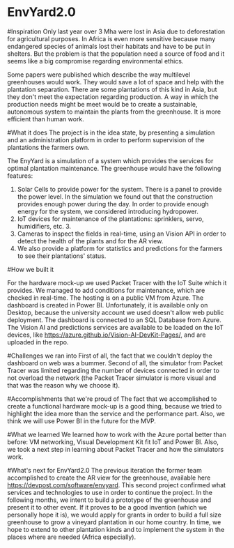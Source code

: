 # EnvYard2.0

#Inspiration
Only last year over 3 Mha were lost in Asia due to deforestation for agricultural purposes. In Africa is even more sensitive because many endangered species of animals lost their habitats and have to be put in shelters. But the problem is that the population need a source of food and it seems like a big compromise regarding environmental ethics.

Some papers were published which describe the way multilevel greenhouses would work. They would save a lot of space and help with the plantation separation. There are some plantations of this kind in Asia, but they don't meet the expectation regarding production. A way in which the production needs might be meet would be to create a sustainable, autonomous system to maintain the plants from the greenhouse. It is more efficient than human work.

#What it does
The project is in the idea state, by presenting a simulation and an administration platform in order to perform supervision of the plantations the farmers own.

The EnyYard is a simulation of a system which provides the services for optimal plantation maintenance. The greenhouse would have the following features:

1. Solar Cells to provide power for the system. There is a panel to provide the power level. In the simulation we found out that the construction provides enough power during the day. In order to provide enough energy for the system, we considered introducing hydropower.
2. IoT devices for maintenance of the plantations: sprinklers, servo, humidifiers, etc. 3.
3. Cameras to inspect the fields in real-time, using an Vision API in order to detect the health of the plants and for the AR view.
4. We also provide a platform for statistics and predictions for the farmers to see their plantations' status.

#How we built it

For the hardware mock-up we used Packet Tracer with the IoT Suite which it provides. We managed to add conditions for maintenance, which are checked in real-time. The hosting is on a public VM from Azure. The dashboard is created in Power BI. Unfortunately, it is available only on Desktop, because the university account we used doesn't allow web public deployment. The dashboard is connected to an SQL Database from Azure. The Vision AI and predictions services are available to be loaded on the IoT devices, like https://azure.github.io/Vision-AI-DevKit-Pages/, and are uploaded in the repo.

#Challenges we ran into
First of all, the fact that we couldn't deploy the dashboard on web was a bummer. Second of all, the simulator from Packet Tracer was limited regarding the number of devices connected in order to not overload the network (the Packet Tracer simulator is more visual and that was the reason why we choose it).

#Accomplishments that we're proud of
The fact that we accomplished to create a functional hardware mock-up is a good thing, because we tried to highlight the idea more than the service and the performance part. Also, we think we will use Power BI in the future for the MVP.

#What we learned
We learned how to work with the Azure portal better than before: VM networking, Visual Development Kit fit IoT and Power BI. Also, we took a next step in learning about Packet Tracer and how the simulators work.

#What's next for EnvYard2.0
The previous iteration the former team accomplished to create the AR view for the greenhouse, available here https://devpost.com/software/envyard. This second project confirmed what services and technologies to use in order to continue the project. In the following months, we intent to build a prototype of the greenhouse and present it to other event. If it proves to be a good invention (which we personally hope it is), we would apply for grants in order to build a full size greenhouse to grow a vineyard plantation in our home country. In time, we hope to extend to other plantation kinds and to implement the system in the places where are needed (Africa especially).
